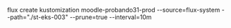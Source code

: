 flux create kustomization moodle-probando31-prod
  --source=flux-system
  --path="./st-eks-003"
  --prune=true
  --interval=10m

